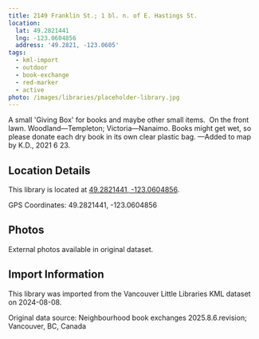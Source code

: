 ```yaml
---
title: 2149 Franklin St.; 1 bl. n. of E. Hastings St.
location:
  lat: 49.2821441
  lng: -123.0604856
  address: '49.2821, -123.0605'
tags:
  - kml-import
  - outdoor
  - book-exchange
  - red-marker
  - active
photo: /images/libraries/placeholder-library.jpg
---
```

A small 'Giving Box' for books and maybe other small items.  On the front lawn.
Woodland—Templeton; Victoria—Nanaimo.
Books might get wet, so please donate each dry book in its own clear plastic bag.
—Added to map by K.D., 2021 6 23.

## Location Details

This library is located at [49.2821441, -123.0604856](https://www.google.com/maps?q=49.2821441,-123.0604856).

GPS Coordinates: 49.2821441, -123.0604856

## Photos

External photos available in original dataset.

## Import Information

This library was imported from the Vancouver Little Libraries KML dataset on 2024-08-08.

Original data source: Neighbourhood book exchanges 2025.8.6.revision; Vancouver, BC, Canada

